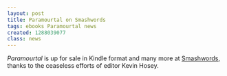 ```yaml
---
layout: post
title: Paramourtal on Smashwords
tags: ebooks Paramourtal news
created: 1288039077
class: news
---
```

*Paramourtal* is up for sale in Kindle format and many more at [Smashwords](http://www.smashwords.com/books/view/27620), thanks to the ceaseless efforts of editor Kevin Hosey.
